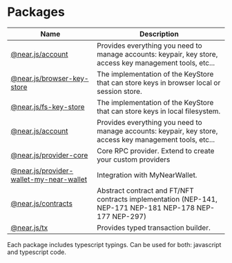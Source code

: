 # Packages

| Name                                                                                    | Description                                                                                              |
|-----------------------------------------------------------------------------------------|----------------------------------------------------------------------------------------------------------|
| [@near.js/account](./packages/account.md)                                               | Provides everything you need to manage accounts: keypair, key store, access key management tools, etc... |
| [@near.js/browser-key-store](./packages/browser-key-store.md)                           | The implementation of the KeyStore that can store keys in browser local or session store.                |
| [@near.js/fs-key-store](./packages/fs-key-store.md)                                     | The implementation of the KeyStore that can store keys in local filesystem.                              |
| [@near.js/account](./packages/account.md)                                               | Provides everything you need to manage accounts: keypair, key store, access key management tools, etc... |
| [@near.js/provider-core](./packages/provider-core.md)                                   | Core RPC provider. Extend to create your custom providers                                                |
| [@near.js/provider-wallet-my-near-wallet](./packages/provider-wallet-my-near-wallet.md) | Integration with MyNearWallet.                                                                           |
| [@near.js/contracts](./packages/contracts.md)                                           | Abstract contract and FT/NFT contracts implementation (NEP-141, NEP-171 NEP-181 NEP-178 NEP-177 NEP-297) |
| [@near.js/tx](./packages/tx.md)                                                         | Provides typed transaction builder.                                                                      |

Each package includes typescript typings. Can be used for both: javascript and typescript code.
